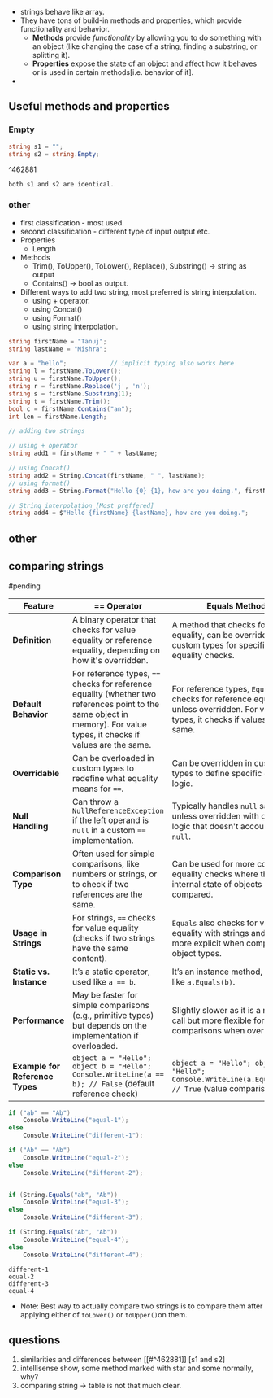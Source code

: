 - strings behave like array.
- They have tons of build-in methods and properties, which provide functionality and behavior. 
	- **Methods** provide _functionality_ by allowing you to do something with an object (like changing the case of a string, finding a substring, or splitting it).
	- **Properties** expose the state of an object and affect how it behaves or is used in certain methods[i.e. behavior of it].
- 

## Useful methods and properties
### Empty
```c#
string s1 = "";
string s2 = string.Empty;
```

^462881

	both s1 and s2 are identical.
### other
- first classification - most used.
- second classification - different type of input output etc.
- Properties
	- Length
- Methods
	- Trim(), ToUpper(), ToLower(), Replace(), Substring() -> string as output
	- Contains() -> bool as output.
- Different ways to add two string, most preferred is string interpolation.
	- using + operator.
	- using Concat()
	- using Format()
	- using string interpolation.
```c#
string firstName = "Tanuj";
string lastName = "Mishra";

var a = "hello";            // implicit typing also works here
string l = firstName.ToLower();
string u = firstName.ToUpper();
string r = firstName.Replace('j', 'n');
string s = firstName.Substring(1);
string t = firstName.Trim();
bool c = firstName.Contains("an");
int len = firstName.Length;

// adding two strings

// using + operator
string add1 = firstName + " " + lastName;       

// using Concat()
string add2 = String.Concat(firstName, " ", lastName);                                      
// using format()
string add3 = String.Format("Hello {0} {1}, how are you doing.", firstName, lastName);

// String interpolation [Most preffered]
string add4 = $"Hello {firstName} {lastName}, how are you doing.";
```

## other

## comparing strings

#pending


| **Feature**               | **== Operator**                                                                                                                                              | **Equals Method**                                                                                                         |
|---------------------------|---------------------------------------------------------------------------------------------------------------------------------------------------------------|----------------------------------------------------------------------------------------------------------------------------|
| **Definition**            | A binary operator that checks for value equality or reference equality, depending on how it's overridden.                                                      | A method that checks for value equality, can be overridden in custom types for specific equality checks.                   |
| **Default Behavior**      | For reference types, `==` checks for reference equality (whether two references point to the same object in memory). For value types, it checks if values are the same. | For reference types, `Equals` also checks for reference equality unless overridden. For value types, it checks if values are the same. |
| **Overridable**           | Can be overloaded in custom types to redefine what equality means for `==`.                                                                                     | Can be overridden in custom types to define specific equality logic.                                                       |
| **Null Handling**         | Can throw a `NullReferenceException` if the left operand is `null` in a custom `==` implementation.                                                              | Typically handles `null` safely unless overridden with custom logic that doesn't account for `null`.                       |
| **Comparison Type**       | Often used for simple comparisons, like numbers or strings, or to check if two references are the same.                                                          | Can be used for more complex equality checks where the internal state of objects is compared.                              |
| **Usage in Strings**      | For strings, `==` checks for value equality (checks if two strings have the same content).                                                                       | `Equals` also checks for value equality with strings and can be more explicit when comparing object types.                 |
| **Static vs. Instance**   | It’s a static operator, used like `a == b`.                                                                                                                     | It’s an instance method, called like `a.Equals(b)`.                                                                        |
| **Performance**           | May be faster for simple comparisons (e.g., primitive types) but depends on the implementation if overloaded.                                                    | Slightly slower as it is a method call but more flexible for complex comparisons when overridden.                          |
| **Example for Reference Types** | `object a = "Hello"; object b = "Hello"; Console.WriteLine(a == b); // False` (default reference check)                                                      | `object a = "Hello"; object b = "Hello"; Console.WriteLine(a.Equals(b)); // True` (value comparison)                       |

```c#
if ("ab" == "Ab")
	Console.WriteLine("equal-1");
else
	Console.WriteLine("different-1");

if ("Ab" == "Ab")
	Console.WriteLine("equal-2");
else
	Console.WriteLine("different-2");


if (String.Equals("ab", "Ab"))
	Console.WriteLine("equal-3");
else
	Console.WriteLine("different-3");

if (String.Equals("Ab", "Ab"))
	Console.WriteLine("equal-4");
else
	Console.WriteLine("different-4");
```
	different-1
	equal-2
	different-3
	equal-4

- Note: Best way to actually compare two strings is to compare them after applying either of ```toLower()``` or ```toUpper()```on them.

## questions
1. similarities and differences between [[#^462881]] [s1 and s2]
2. intellisense show, some method marked with star and some normally, why?
3. comparing string -> table is not that much clear.
